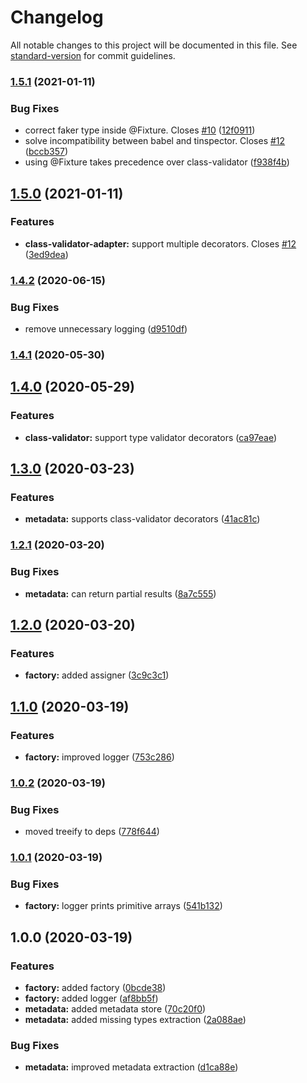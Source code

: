 # Changelog

All notable changes to this project will be documented in this file. See [standard-version](https://github.com/conventional-changelog/standard-version) for commit guidelines.

### [1.5.1](https://github.com/CyriacBr/class-fixtures-factory/compare/v1.5.0...v1.5.1) (2021-01-11)


### Bug Fixes

* correct faker type inside @Fixture. Closes [#10](https://github.com/CyriacBr/class-fixtures-factory/issues/10) ([12f0911](https://github.com/CyriacBr/class-fixtures-factory/commit/12f0911e1d4709f88755551f405b304926e4b476))
* solve incompatibility between babel and tinspector. Closes [#12](https://github.com/CyriacBr/class-fixtures-factory/issues/12) ([bccb357](https://github.com/CyriacBr/class-fixtures-factory/commit/bccb357a96e14b142ce762cf9adfc160ad6640f6))
* using @Fixture takes precedence over class-validator ([f938f4b](https://github.com/CyriacBr/class-fixtures-factory/commit/f938f4bbb7002c2b14af0b0a7a85ba80aeedd307))

## [1.5.0](https://github.com/CyriacBr/class-fixtures-factory/compare/v1.4.2...v1.5.0) (2021-01-11)


### Features

* **class-validator-adapter:** support multiple decorators. Closes [#12](https://github.com/CyriacBr/class-fixtures-factory/issues/12) ([3ed9dea](https://github.com/CyriacBr/class-fixtures-factory/commit/3ed9dea733b86a45d515b201c1f0323273ffe430))

### [1.4.2](https://github.com/CyriacBr/class-fixtures-factory/compare/v1.4.1...v1.4.2) (2020-06-15)


### Bug Fixes

* remove unnecessary logging ([d9510df](https://github.com/CyriacBr/class-fixtures-factory/commit/d9510df3e7f044ec1e44e83a9727551987c13644))

### [1.4.1](https://github.com/CyriacBr/class-fixtures-factory/compare/v1.4.0...v1.4.1) (2020-05-30)

## [1.4.0](https://github.com/CyriacBr/class-fixtures-factory/compare/v1.3.0...v1.4.0) (2020-05-29)


### Features

* **class-validator:** support type validator decorators ([ca97eae](https://github.com/CyriacBr/class-fixtures-factory/commit/ca97eae1533dd64e36e6cb4db8fe7a73647dbf92))

## [1.3.0](https://github.com/CyriacBr/class-fixtures-factory/compare/v1.2.1...v1.3.0) (2020-03-23)


### Features

* **metadata:** supports class-validator decorators ([41ac81c](https://github.com/CyriacBr/class-fixtures-factory/commit/41ac81cf8cca472c6f506f89f83c6a67da6f68fb))

### [1.2.1](https://github.com/CyriacBr/class-fixtures-factory/compare/v1.2.0...v1.2.1) (2020-03-20)


### Bug Fixes

* **metadata:** can return partial results ([8a7c555](https://github.com/CyriacBr/class-fixtures-factory/commit/8a7c55504b323a7394b9ac721dcd3eee764487e7))

## [1.2.0](https://github.com/CyriacBr/class-fixtures-factory/compare/v1.1.0...v1.2.0) (2020-03-20)


### Features

* **factory:** added assigner ([3c9c3c1](https://github.com/CyriacBr/class-fixtures-factory/commit/3c9c3c1768b55a7f3bd8a674daab5d8fb04ecdbb))

## [1.1.0](https://github.com/CyriacBr/class-fixtures-factory/compare/v1.0.2...v1.1.0) (2020-03-19)


### Features

* **factory:** improved logger ([753c286](https://github.com/CyriacBr/class-fixtures-factory/commit/753c28650c3bc7bebd35b86a8c45a5b2925f5a8a))

### [1.0.2](https://github.com/CyriacBr/class-fixtures-factory/compare/v1.0.1...v1.0.2) (2020-03-19)


### Bug Fixes

* moved treeify to deps ([778f644](https://github.com/CyriacBr/class-fixtures-factory/commit/778f644c9eff642114fde2a329b880d27b18cfa0))

### [1.0.1](https://github.com/CyriacBr/class-fixtures-factory/compare/v1.0.0...v1.0.1) (2020-03-19)


### Bug Fixes

* **factory:** logger prints primitive arrays ([541b132](https://github.com/CyriacBr/class-fixtures-factory/commit/541b1329739c6253523a76ce3395d00ae4769748))

## 1.0.0 (2020-03-19)


### Features

* **factory:** added factory ([0bcde38](https://github.com/CyriacBr/class-fixtures-factory/commit/0bcde383ca75f22383283f8b326b34d00dfbf104))
* **factory:** added logger ([af8bb5f](https://github.com/CyriacBr/class-fixtures-factory/commit/af8bb5f983a31580f689d10987ef3e3524219ad1))
* **metadata:** added metadata store ([70c20f0](https://github.com/CyriacBr/class-fixtures-factory/commit/70c20f051505c34c495056185fa6026b1dd29ed3))
* **metadata:** added missing types extraction ([2a088ae](https://github.com/CyriacBr/class-fixtures-factory/commit/2a088aedb69a99d95486ee7cb6dcbe9ec56e87ec))


### Bug Fixes

* **metadata:** improved metadata extraction ([d1ca88e](https://github.com/CyriacBr/class-fixtures-factory/commit/d1ca88e70c4358735054a31b426f89cac9d9407d))
